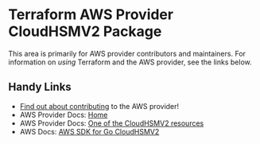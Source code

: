# Terraform AWS Provider CloudHSMV2 Package

This area is primarily for AWS provider contributors and maintainers. For information on _using_ Terraform and the AWS provider, see the links below.


## Handy Links
* [Find out about contributing](../../../docs/contributing) to the AWS provider!
* AWS Provider Docs: [Home](https://registry.terraform.io/providers/hashicorp/aws/latest/docs)
* AWS Provider Docs: [One of the CloudHSMV2 resources](https://registry.terraform.io/providers/hashicorp/aws/latest/docs/resources/cloudhsm_v2_hsm)
* AWS Docs: [AWS SDK for Go CloudHSMV2](https://docs.aws.amazon.com/sdk-for-go/api/service/cloudhsmv2/)
